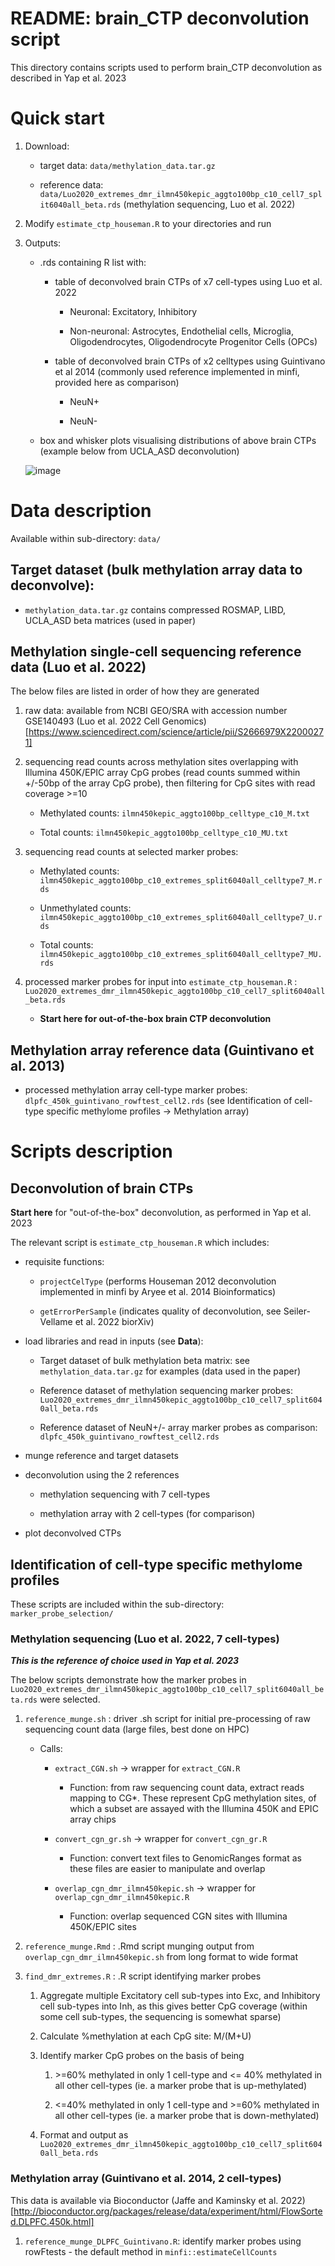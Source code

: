 # README: brain_CTP deconvolution script

This directory contains scripts used to perform brain_CTP deconvolution as described in Yap et al. 2023

# Quick start

1. Download:

	- target data:  `data/methylation_data.tar.gz`
	
	- reference data: `data/Luo2020_extremes_dmr_ilmn450kepic_aggto100bp_c10_cell7_split6040all_beta.rds` (methylation sequencing, Luo et al. 2022)

2. Modify `estimate_ctp_houseman.R` to your directories and run

3. Outputs:

	- .rds containing R list with:
	
		- table of deconvolved brain CTPs of x7 cell-types using Luo et al. 2022
	
			- Neuronal: Excitatory, Inhibitory
		
			- Non-neuronal: Astrocytes, Endothelial cells, Microglia, Oligodendrocytes, Oligodendrocyte Progenitor Cells (OPCs)
		
		- table of deconvolved brain CTPs of x2 celltypes using Guintivano et al 2014 (commonly used reference implemented in minfi, provided here as comparison)
	
			- NeuN+
		
			- NeuN-
		
	- box and whisker plots visualising distributions of above brain CTPs (example below from UCLA_ASD deconvolution)
	
	![image](https://user-images.githubusercontent.com/19381296/209908003-cbf6b3af-42e6-4f6b-abc4-596716cb72a0.png)

# Data description

Available within sub-directory: `data/`

## Target dataset (bulk methylation array data to deconvolve): 

-   `methylation_data.tar.gz` contains compressed ROSMAP, LIBD, UCLA_ASD beta matrices (used in paper)

## Methylation single-cell sequencing reference data (Luo et al. 2022)

The below files are listed in order of how they are generated

1.  raw data: available from NCBI GEO/SRA with accession number GSE140493 (Luo et al. 2022 Cell Genomics) [https://www.sciencedirect.com/science/article/pii/S2666979X22000271]

2.  sequencing read counts across methylation sites overlapping with Illumina 450K/EPIC array CpG probes (read counts summed within +/-50bp of the array CpG probe), then filtering for CpG sites with read coverage \>=10

	-   Methylated counts: `ilmn450kepic_aggto100bp_celltype_c10_M.txt`

	-   Total counts: `ilmn450kepic_aggto100bp_celltype_c10_MU.txt`

3.  sequencing read counts at selected marker probes:

	-   Methylated counts: `ilmn450kepic_aggto100bp_c10_extremes_split6040all_celltype7_M.rds`

	-   Unmethylated counts: `ilmn450kepic_aggto100bp_c10_extremes_split6040all_celltype7_U.rds`

	-   Total counts: `ilmn450kepic_aggto100bp_c10_extremes_split6040all_celltype7_MU.rds`

4.  processed marker probes for input into `estimate_ctp_houseman.R` : `Luo2020_extremes_dmr_ilmn450kepic_aggto100bp_c10_cell7_split6040all_beta.rds`

	- 	**Start here for out-of-the-box brain CTP deconvolution**


## Methylation array reference data (Guintivano et al. 2013)

-   processed methylation array cell-type marker probes: `dlpfc_450k_guintivano_rowftest_cell2.rds` (see Identification of cell-type specific methylome profiles -> Methylation array)

# Scripts description

## Deconvolution of brain CTPs

**Start here** for "out-of-the-box" deconvolution, as performed in Yap et al. 2023

The relevant script is `estimate_ctp_houseman.R` which includes:

-   requisite functions: 
	
	- 	`projectCelType` (performs Houseman 2012 deconvolution implemented in minfi by Aryee et al. 2014 Bioinformatics) 
		
	-	`getErrorPerSample` (indicates quality of deconvolution, see Seiler-Vellame et al. 2022 biorXiv)

-   load libraries and read in inputs (see **Data**):

	-   Target dataset of bulk methylation beta matrix: see `methylation_data.tar.gz` for examples (data used in the paper)

	-   Reference dataset of methylation sequencing marker probes: `Luo2020_extremes_dmr_ilmn450kepic_aggto100bp_c10_cell7_split6040all_beta.rds`
		
	- 	Reference dataset of NeuN+/- array marker probes as comparison: `dlpfc_450k_guintivano_rowftest_cell2.rds`

-   munge reference and target datasets

-   deconvolution using the 2 references 
		
	- 	methylation sequencing with 7 cell-types 
		
	- 	methylation array with 2 cell-types (for comparison)

-   plot deconvolved CTPs


## Identification of cell-type specific methylome profiles

These scripts are included within the sub-directory: `marker_probe_selection/`

### Methylation sequencing (Luo et al. 2022, 7 cell-types)

***This is the reference of choice used in Yap et al. 2023***

The below scripts demonstrate how the marker probes in `Luo2020_extremes_dmr_ilmn450kepic_aggto100bp_c10_cell7_split6040all_beta.rds` were selected.

1.  `reference_munge.sh` : driver .sh script for initial pre-processing of raw sequencing count data (large files, best done on HPC)

    -   Calls:

        -   `extract_CGN.sh` -\> wrapper for `extract_CGN.R`

            -   Function: from raw sequencing count data, extract reads mapping to CG\*. These represent CpG methylation sites, of which a subset are assayed with the Illumina 450K and EPIC array chips

        -   `convert_cgn_gr.sh` -\> wrapper for `convert_cgn_gr.R`

            -   Function: convert text files to GenomicRanges format as these files are easier to manipulate and overlap

        -   `overlap_cgn_dmr_ilmn450kepic.sh` -\> wrapper for `overlap_cgn_dmr_ilmn450kepic.R`

            -   Function: overlap sequenced CGN sites with Illumina 450K/EPIC sites

2.  `reference_munge.Rmd` : .Rmd script munging output from `overlap_cgn_dmr_ilmn450kepic.sh` from long format to wide format

3.  `find_dmr_extremes.R` : .R script identifying marker probes

    1.  Aggregate multiple Excitatory cell sub-types into Exc, and Inhibitory cell sub-types into Inh, as this gives better CpG coverage (within some cell sub-types, the sequencing is somewhat sparse)

    2.  Calculate %methylation at each CpG site: M/(M+U)

    3.  Identify marker CpG probes on the basis of being

        1.  \>=60% methylated in only 1 cell-type and \<= 40% methylated in all other cell-types (ie. a marker probe that is up-methylated)

        2.  \<=40% methylated in only 1 cell-type and \>=60% methylated in all other cell-types (ie. a marker probe that is down-methylated)

    4.  Format and output as `Luo2020_extremes_dmr_ilmn450kepic_aggto100bp_c10_cell7_split6040all_beta.rds`

### Methylation array (Guintivano et al. 2014, 2 cell-types)

This data is available via Bioconductor (Jaffe and Kaminsky et al. 2022) [http://bioconductor.org/packages/release/data/experiment/html/FlowSorted.DLPFC.450k.html]

1. `reference_munge_DLPFC_Guintivano.R`: identify marker probes using rowFtests - the default method in `minfi::estimateCellCounts`
